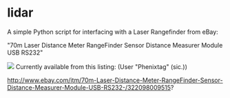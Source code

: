 # lidar

A simple Python script for interfacing with a Laser Rangefinder from eBay:



"70m Laser Distance Meter RangeFinder Sensor Distance Measurer Module USB RS232"

![](//lidar.jpg)
Currently available from this listing: (User "Phenixtag" (sic.))

http://www.ebay.com/itm/70m-Laser-Distance-Meter-RangeFinder-Sensor-Distance-Measurer-Module-USB-RS232-/322098009515?
